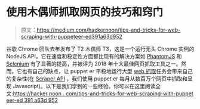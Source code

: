 # 使用木偶师抓取网页的技巧和窍门

> 原文：<https://medium.com/hackernoon/tips-and-tricks-for-web-scraping-with-puppeteer-ed391a63d952>

谷歌 Chrome 团队去年发布了 T2 木偶师 T3，这是一个运行无头 Chrome 实例的 NodeJS API。它在速度和稳定性方面都比现有的解决方案如 [PhantomJS](https://github.com/ariya/phantomjs) 和 [Selenium](https://github.com/SeleniumHQ/selenium) 有了显著的提高，并被评为 2018 年十大最佳网页抓取工具之一。然而，它也有自己的缺点，让 puppet er 平稳地运行大型 [web 抓取](https://hackernoon.com/tagged/web-scraping)任务会带来自己的复杂性(在 [Scraper API](https://www.scraperapi.com) ，我们使用 puppet er 每月从数百万个网页中抓取和呈现 Javascript)。以下是我们学到的一些经验。你可以在这里阅读全文:[https://hacker noon . com/tips-and-tricks-for-web-scraping-with-puppet eer-ed 391 a63d 952](https://hackernoon.com/tips-and-tricks-for-web-scraping-with-puppeteer-ed391a63d952)